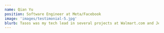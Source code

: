 ```yaml
---
name: Qian Yu
position: Software Engineer at Meta/Facebook
image: 'images/testimonial-5.jpg'
blurb: Tasos was my tech lead in several projects at Walmart.com and Jet.com. It’s truly an honor working with him as he’s a fantastic mentor and leader.
---
```

